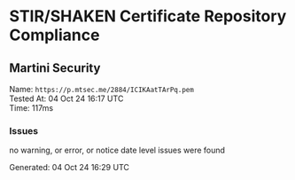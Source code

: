 # STIR/SHAKEN Certificate Repository Compliance

## Martini Security

Name: `https://p.mtsec.me/2884/ICIKAatTArPq.pem`\
Tested At: 04 Oct 24 16:17 UTC\
Time: 117ms

### Issues

no warning, or error, or notice date level issues were found

Generated: 04 Oct 24 16:29 UTC